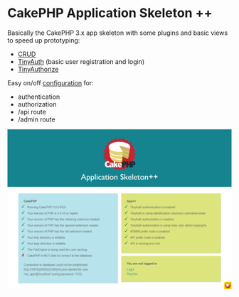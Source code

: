 # CakePHP Application Skeleton ++

Basically the CakePHP 3.x app skeleton with some plugins and basic views to speed up prototyping:


- [CRUD](https://github.com/FriendsOfCake/crud)
- [TinyAuth](https://github.com/dereuromark/cakephp-tinyauth) (basic user registration and login)
- [TinyAuthorize](https://github.com/dereuromark/cakephp-tinyauth)

Easy on/off [configuration](https://github.com/alt3/cakephp-app-plusplus/blob/master/config/app_custom.php) for:

- authentication
- authorization
- /api route
- /admin route

![](docs/sources/img/home.png)
